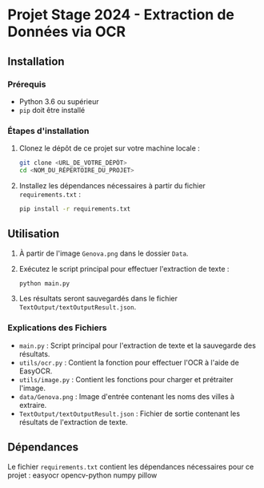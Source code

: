 # Projet Stage 2024 - Extraction de Données via OCR


## Installation

### Prérequis
- Python 3.6 ou supérieur
- `pip` doit être installé

### Étapes d'installation
1. Clonez le dépôt de ce projet sur votre machine locale :
    ```bash
    git clone <URL_DE_VOTRE_DÉPÔT>
    cd <NOM_DU_RÉPERTOIRE_DU_PROJET>
    ```

2. Installez les dépendances nécessaires à partir du fichier `requirements.txt` :
    ```bash
    pip install -r requirements.txt
    ```

## Utilisation
1. À partir de l'image `Genova.png` dans le dossier `Data`.

2. Exécutez le script principal pour effectuer l'extraction de texte :
    ```bash
    python main.py
    ```

3. Les résultats seront sauvegardés dans le fichier `TextOutput/textOutputResult.json`.


### Explications des Fichiers
- `main.py` : Script principal pour l'extraction de texte et la sauvegarde des résultats.
- `utils/ocr.py` : Contient la fonction pour effectuer l'OCR à l'aide de EasyOCR.
- `utils/image.py` : Contient les fonctions pour charger et prétraiter l'image.
- `data/Genova.png` : Image d'entrée contenant les noms des villes à extraire.
- `TextOutput/textOutputResult.json` : Fichier de sortie contenant les résultats de l'extraction de texte.

## Dépendances
Le fichier `requirements.txt` contient les dépendances nécessaires pour ce projet :
easyocr
opencv-python
numpy
pillow
